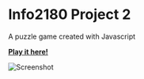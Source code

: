 Info2180 Project 2
===================

A puzzle game created with Javascript

**[Play it here!](https://shaqgrant.github.io/info2180project2/)**

![Screenshot](http://i.imgur.com/w1K3SC1.png)
